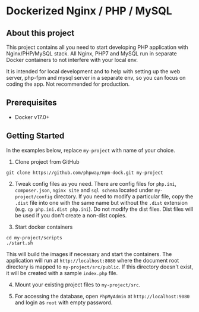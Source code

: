 # Dockerized Nginx / PHP / MySQL


## About this project

This project contains all you need to start developing PHP application with
Nginx/PHP/MySQL stack. All Nginx, PHP7 and MySQL run in separate Docker containers
to not interfere with your local env.

It is intended for local development and to help with setting up the web server,
php-fpm and mysql server in a separate env, so you can focus on coding the app.
Not recommended for production.

## Prerequisites
* Docker v17.0+

## Getting Started

In the examples below, replace `my-project` with name of your choice.

1. Clone project from GitHub
```
git clone https://github.com/phpway/npm-dock.git my-project

```

2. Tweak config files as you need. There are config files for `php.ini`, `composer.json`,
`nginx site` and `sql schema` located under `my-project/config` directory. If you need
to modify a particular file, copy the `.dist` file into one with the same name but
without the `.dist` extension (e.g. `cp php.ini.dist php.ini`). Do not modify the dist
files. Dist files will be used if you don't create a non-dist copies.

3. Start docker containers
```
cd my-project/scripts
./start.sh
```
This will build the images if necessary and start the containers. The application will run
at `http://localhost:8080` where the document root directory is mapped to `my-project/src/public`.
If this directory doesn't exist, it will be created with a sample `index.php` file.

4. Mount your existing project files to `my-project/src`.

5. For accessing the database, open `PhpMyAdmin` at `http://localhost:9080` and login as `root` with empty password.
